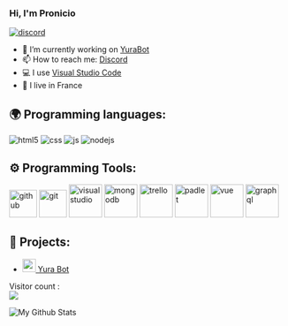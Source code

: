 ### Hi, I'm Pronicio

[![discord](https://discord.com/api/guilds/665843302767001620/widget.png)](https://discord.gg/etQ3uJN)

- 🔭 I’m currently working on [YuraBot](https://yurabot.xyz)
- 📫 How to reach me: [Discord](https://discord.gg/j9WzjnA)
- 💻 I use [Visual Studio Code](https://code.visualstudio.com/)
- 🥖 I live in France


## 🌍 Programming languages:
<p>
  <img alt="html5" src="https://img.shields.io/badge/-HTML5-E34F26?style=flat-square&logo=html5&logoColor=white" />
  <img alt="css" src="https://img.shields.io/badge/-CSS-00A6FF?style=flat-square&logo=css3&logoColor=white" />
  <img alt="js" src="https://img.shields.io/badge/-Javascript-FFEE00?style=flat-square&logo=javascript&logoColor=black" />
  <img alt="nodejs" src="https://img.shields.io/badge/-NodeJS-43853D?style=flat-square&logo=Node.js&logoColor=white" />
  
</p>

## ⚙️ Programming Tools:
<p>
  <a href="https://github.com" target="_blank"><img alt="github" width="50px" src="https://raw.githubusercontent.com/coderjojo/coderjojo/master/img/github.svg"/></a>
  <a href="https://git-scm.com/" target="_blank"><img alt="git" width="50px" src="https://upload.wikimedia.org/wikipedia/commons/thumb/3/3f/Git_icon.svg/97px-Git_icon.svg.png"/ ></a>
  <a href="https://code.visualstudio.com" target="_blank"><img alt="visualstudio" width="60px" src="https://upload.wikimedia.org/wikipedia/commons/9/9a/Visual_Studio_Code_1.35_icon.svg"/></a>
  <a href="https://www.mongodb.com" target="_blank"><img alt="mongodb" width="60px" src="https://infinapps.com/wp-content/uploads/2018/10/mongodb-logo.png"/></a>
  <a href="https://trello.com" target="_blank"><img alt="trello" width="60px" src="https://uploads-ssl.webflow.com/5ebd54898c31000820363e17/5f282977eb5bb481b3fd4385_trello.png"/></a>
  <a href="https://padlet.com" target="_blank"><img alt="padlet" width="60px" src="https://teacheverywhere.org/wp-content/uploads/2020/06/ef1210d4305560b0eb3acf6500d5099c.png"/></a>
  <a href="https://vuejs.org" target="_blank"><img alt="vue" width="60px" src="https://upload.wikimedia.org/wikipedia/commons/9/95/Vue.js_Logo_2.svg"/></a>
  <a href="https://graphql.org" target="_blank"><img alt="graphql" width="60px" src="https://upload.wikimedia.org/wikipedia/commons/1/17/GraphQL_Logo.svg"/></a>

</p>
  
## 🚩 Projects:
- [<img src="https://avatars.githubusercontent.com/u/66468135?s=200&v=4" width="24"/> Yura Bot](https://yurabot.xyz)


<p align="left"> 
  Visitor count :<br>
  <img src="https://profile-counter.glitch.me/Pronicio/count.svg" />
</p>

<img align="left" alt="My Github Stats" src="https://github-readme-stats.vercel.app/api?username=Pronicio&show_icons=true&hide_border=true" />
